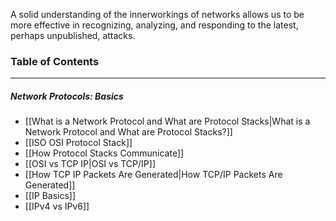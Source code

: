 A solid understanding of the innerworkings of networks allows us to be more effective in recognizing, analyzing, and responding to the latest, perhaps unpublished, attacks. 

### Table of Contents
---
##### Network Protocols: Basics
- [[What is a Network Protocol and What are Protocol Stacks|What is a Network Protocol and What are Protocol Stacks?]]
- [[ISO OSI Protocol Stack]]
- [[How Protocol Stacks Communicate]]
- [[OSI vs TCP IP|OSI vs TCP/IP]]
- [[How TCP IP Packets Are Generated|How TCP/IP Packets Are Generated]]
- [[IP Basics]]
- [[IPv4 vs IPv6]]
